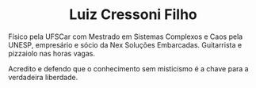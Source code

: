 <h1 style="text-align: center;">Luiz Cressoni Filho</h1>
<p>F&iacute;sico pela UFSCar com Mestrado em Sistemas Complexos e Caos pela UNESP, empres&aacute;rio e s&oacute;cio da Nex Solu&ccedil;&otilde;es Embarcadas. Guitarrista e pizzaiolo nas horas vagas. </p>
<p>Acredito e defendo que o conhecimento sem misticismo &eacute; a chave para a verdadeira liberdade.</p>
